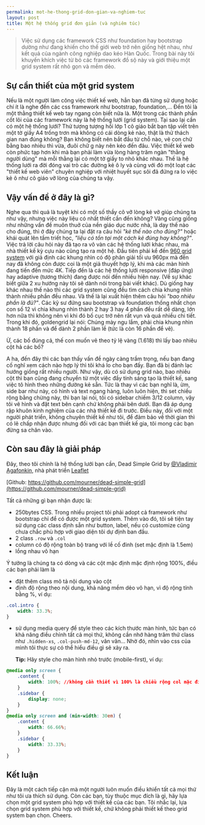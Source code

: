 ```yaml
---
permalink: mot-he-thong-grid-don-gian-va-nghiem-tuc
layout: post
title: Một hệ thống grid đơn giản (và nghiêm túc)
---
```


> Việc sử dụng các framework CSS như foundation hay bootstrap dường như đang khiến cho thế giới web trở nên giống hệt nhau, như kết quả của ngành công nghiệp dao kéo Hàn Quốc. Trong bài này tôi khuyến khích việc từ bỏ các framework đồ sộ này và giới thiệu một grid system rất nhỏ gọn và mềm dẻo.

## Sự cần thiết của một grid system
Nếu là một người làm công việc thiết kế web, hẳn bạn đã từng sử dụng hoặc chí ít là nghe đến các css framework như bootstrap, foundation,... Đến tôi là một thằng thiết kế web tay ngang còn biết nữa là. Một trong các thành phần cốt lõi của các framework này là hệ thống lưới (grid system). Tại sao lại cần có một hệ thống lưới? Thử tượng tượng hồi lớp 1 cô giáo bắt bạn tập viết trên một tờ giấy A4 trống trơn mà không có cái dòng kẻ nào, thật là thử thách gian nan đúng không? Bạn không biết nên bắt đầu từ chỗ nào, vẽ con chữ bằng bao nhiêu thì vừa, đuôi chữ g này nên kéo đến đâu. Việc thiết kế web còn phức tạp hơn khi mà bạn phải làm vừa lòng hàng trăm ngàn "thằng người dùng" mà mỗi thằng lại có một tờ giấy to nhỏ khác nhau. Thế là hệ thống lưới ra đời đóng vai trò các đường kẻ ô ly và cùng với đó một loạt các "thiết kế web viên" chuyên nghiệp với nhiệt huyết sục sôi đã đứng ra lo việc kẻ ô như cô giáo vỡ lòng của chúng ta vậy.

## Vậy vấn đề ở đây là gì?

Nghe qua thì quả là tuyệt khi có một số thầy cô vỡ lòng kẻ vở giúp chúng ta như vậy, nhưng việc này liệu có nhất thiết cần đến không? Vâng cũng giống như những vấn đề muôn thuở của nền giáo dục nước nhà, là dạy thế nào cho đúng, thì ở đây chúng ta lại đặt ra câu hỏi *"kẻ thế nào cho đúng?"* hoặc khái quát lên tầm triết học, *"liệu có tồn tại một cách kẻ đúng hay không?"*. Việc trả lời câu hỏi này đã tạo ra vô vàn các hệ thống lưới khác nhau, mà nhà thiết kế kỳ cựu nào cũng tạo ra một hệ. Đầu tiên phải kể đến [960 grid system](960.gs) với giả định các khung nhìn có độ phân giải tối ưu 960px mà đến nay đã không còn được coi là một giả thuyết hợp lý, khi mà các màn hình đang tiến đến mức 4K. Tiếp đến là các hệ thống lưới responsive (đáp ứng) hay adaptive (tương thích) đang được nói đến nhiều hiện nay. (Về sự khác biết giữa 2 xu hướng này tôi sẽ dành nói trong bài viết khác). Dù giống hay khác nhau thế nào thì các grid system cũng đều tìm cách chia khung nhìn thành nhiều phần đều nhau. Và thế là lại xuất hiện thêm câu hỏi *"bao nhiêu phần là đủ?"*. Các kỹ sư đứng sau bootstrap và foundation thống nhất chọn con số 12 vì chia khung nhìn thành 2 hay 3 hay 4 phần đều rất dễ dàng, lớn hơn nữa thì không nên vì khi đó bố cục trở nên rất vụn và quá nhiều chi tiết. Trong khi đó, goldengrid lại nói: Chúng mày ngu lắm, phải chia khung nhìn thành 18 phần và để dành 2 phần làm lề (tức là còn 16 phần để vẽ).

Ừ, các bố đúng cả, thế con muốn vẽ theo tỷ lệ vàng (1.618) thì lấy bao nhiêu cột hả các bố?

A ha, đến đây thì các bạn thấy vấn đề ngày càng trầm trọng, nếu bạn đang cố nghĩ xem cách nào hợp lý thì tôi khá lo cho bạn đấy. Bạn đã bị đánh lạc hướng giống rất nhiều người. Như vậy, dù có sử dụng grid nào, bao nhiêu cột thì bạn cũng đang chuyển từ một việc đầy tính sáng tạo là thiết kế, sang việc tô hình theo những đường kẻ sẵn. Tức là thay vì các bạn nghĩ là, ừm, side bar như này, có hình và text ngang hàng, luôn luôn hiện, thì set chiều rộng bằng chừng này, thì bạn lại nói, tôi có sidebar chiếm 3/12 column, vậy tôi vẽ hình và đặt text bên cạnh chứ không phải bên dưới. Bạn đã áp dụng rập khuôn kinh nghiệm của các nhà thiết kế đi trước. Điều này, đối với một người phát triển, không chuyên thiết kế như tôi, để đảm bảo về thời gian thì có lẽ chấp nhận được nhưng đối với các bạn thiết kế gia, tôi mong các bạn đừng sa chân vào.

## Còn sau đây là giải pháp

Đây, theo tôi chính là hệ thống lưới bạn cần, Dead Simple Grid by [@Vladimir Agafonkin](http://agafonkin.com/en), nhà phát triển [Leaflet](http://leafletjs.com/)

[Github: https://github.com/mourner/dead-simple-grid](https://github.com/mourner/dead-simple-grid)

Tất cả những gì bạn nhận được là:

  - 250bytes CSS. Trong nhiều project tôi phải adopt cả framework như bootstrap chỉ để có được một grid system. Thêm vào đó, tôi sẽ tiện tay sử dụng các class định sẵn như button, label, nếu có customize cũng chưa chắc phù hợp với giao diện tôi dự định ban đầu.
  - 2 class ```.row``` và ```.col```
  - column có độ rộng toàn bộ trang với lề cố đinh (set mặc định là 1.5em)
  - lồng nhau vô hạn

Ý tưởng là chúng ta có dòng và các cột mặc định mặc định rộng 100%, điều các bạn phải làm là

- đặt thêm class mô tả nội dung vào cột
- định độ rộng theo nội dung, khả năng mềm dẻo vô hạn, vì độ rộng tính bằng %, ví dụ:

```css
.col.intro {
	width: 33.3%;
}
```
- sử dụng media query để style theo các kích thước màn hình, tức bạn có khả năng điều chỉnh tất cả mọi thứ, không cần nhớ hàng trăm thứ class như ```.hidden-xs```, ```.col-push-md-12```, vân vân... Nhờ đó, nhìn vào css của mình tôi thực sự có thể hiểu điều gì sẽ xảy ra.

	**Tip:** Hãy style cho màn hình nhỏ trước (mobile-first), ví dụ:
```css
@media only screen {
	.content {
    	width: 100%; //không cần thiết vì 100% là chiều rộng col mặc định
    }
    .sidebar {
    	display: none;
    }
}
@media only screen and (min-width: 30em) {
    .content {
    	width: 66.66%;
    }
    .sidebar {
    	width: 33.33%;
    }
}
```

## Kết luận
Đây là một cách tiếp cận mà một người luôn muốn điều khiển tất cả mọi thứ như tôi ưa thích sử dụng. Còn các bạn, tùy thuộc mục đích là gì, hãy lựa chọn một grid system phù hợp với thiết kế của các bạn. Tôi nhắc lại, lựa chọn grid system phù hợp với thiết kế, chứ không phải thiết kế theo grid system bạn chọn. Cheers.
